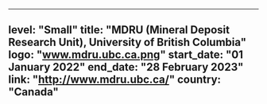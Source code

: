 
---
level: "Small"
title: "MDRU (Mineral Deposit Research Unit), University of British Columbia"
logo: "www.mdru.ubc.ca.png"
start_date: "01 January 2022"
end_date: "28 February 2023"
link: "http://www.mdru.ubc.ca/"
country: "Canada"
---
